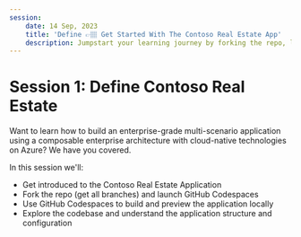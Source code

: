 ```yaml
---
session:
    date: 14 Sep, 2023
    title: 'Define 👉🏽 Get Started With The Contoso Real Estate App'
    description: Jumpstart your learning journey by forking the repo, launching it in Github Codepsaces, and validating your local development environment.
---
```


# Session 1: Define Contoso Real Estate

Want to learn how to build an enterprise-grade multi-scenario application using a composable enterprise architecture with cloud-native technologies on Azure? We have you covered. 

In this session we'll:
 - Get introduced to the Contoso Real Estate Application
 - Fork the repo (get all branches) and launch GitHub Codespaces
 - Use GitHub Codespaces to build and preview the application locally
 - Explore the codebase and understand the application structure and configuration


